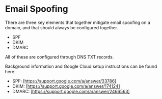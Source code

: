 # Email Spoofing

There are three key elements that together mitigate email spoofing on a
domain, and that should always be configured together.

- SPF
- DKIM
- DMARC

All of these are configured through DNS TXT records.

Background information and Google Cloud setup instructions can be found here:

- SPF: [https://support.google.com/a/answer/33786]
- DKIM: [https://support.google.com/a/answer/174124]
- DMARC: [https://support.google.com/a/answer/2466563]
